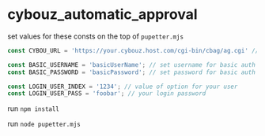 # cybouz_automatic_approval

set values for these consts on the top of `pupetter.mjs`

```js
const CYBOU_URL = 'https://your.cybouz.host.com/cgi-bin/cbag/ag.cgi' // URL of Cybouz

const BASIC_USERNAME = 'basicUserName'; // set username for basic auth if it has
const BASIC_PASSWORD = 'basicPassword'; // set password for basic auth if it has

const LOGIN_USER_INDEX = '1234'; // value of option for your user
const LOGIN_USER_PASS = 'foobar'; // your login password
```

run `npm install`

run `node pupetter.mjs`